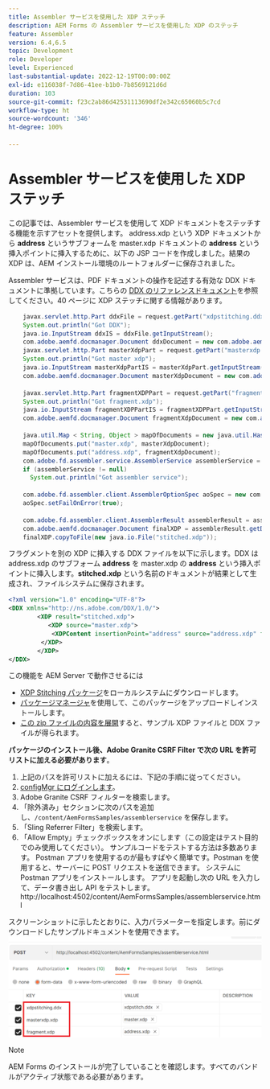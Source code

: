 ```yaml
---
title: Assembler サービスを使用した XDP ステッチ
description: AEM Forms の Assembler サービスを使用した XDP のステッチ
feature: Assembler
version: 6.4,6.5
topic: Development
role: Developer
level: Experienced
last-substantial-update: 2022-12-19T00:00:00Z
exl-id: e116038f-7d86-41ee-b1b0-7b8569121d6d
duration: 103
source-git-commit: f23c2ab86d42531113690df2e342c65060b5c7cd
workflow-type: ht
source-wordcount: '346'
ht-degree: 100%

---
```


# Assembler サービスを使用した XDP ステッチ

この記事では、Assembler サービスを使用して XDP ドキュメントをステッチする機能を示すアセットを提供します。
address.xdp という XDP ドキュメントから **address** というサブフォームを master.xdp ドキュメントの **address** という挿入ポイントに挿入するために、以下の JSP コードを作成しました。結果の XDP は、AEM インストール環境のルートフォルダーに保存されました。

Assembler サービスは、PDF ドキュメントの操作を記述する有効な DDX ドキュメントに準拠しています。こちらの [DDX のリファレンスドキュメント](assets/ddxRef.pdf)を参照してください。40 ページに XDP ステッチに関する情報があります。

```java
    javax.servlet.http.Part ddxFile = request.getPart("xdpstitching.ddx");
    System.out.println("Got DDX");
    java.io.InputStream ddxIS = ddxFile.getInputStream();
    com.adobe.aemfd.docmanager.Document ddxDocument = new com.adobe.aemfd.docmanager.Document(ddxIS);
    javax.servlet.http.Part masterXdpPart = request.getPart("masterxdp.xdp");
    System.out.println("Got master xdp");
    java.io.InputStream masterXdpPartIS = masterXdpPart.getInputStream();
    com.adobe.aemfd.docmanager.Document masterXdpDocument = new com.adobe.aemfd.docmanager.Document(masterXdpPartIS);

    javax.servlet.http.Part fragmentXDPPart = request.getPart("fragment.xdp");
    System.out.println("Got fragment.xdp");
    java.io.InputStream fragmentXDPPartIS = fragmentXDPPart.getInputStream();
    com.adobe.aemfd.docmanager.Document fragmentXdpDocument = new com.adobe.aemfd.docmanager.Document(fragmentXDPPartIS);

    java.util.Map < String, Object > mapOfDocuments = new java.util.HashMap < String, Object > ();
    mapOfDocuments.put("master.xdp", masterXdpDocument);
    mapOfDocuments.put("address.xdp", fragmentXdpDocument);
    com.adobe.fd.assembler.service.AssemblerService assemblerService = sling.getService(com.adobe.fd.assembler.service.AssemblerService.class);
    if (assemblerService != null)
      System.out.println("Got assembler service");

    com.adobe.fd.assembler.client.AssemblerOptionSpec aoSpec = new com.adobe.fd.assembler.client.AssemblerOptionSpec();
    aoSpec.setFailOnError(true);

    com.adobe.fd.assembler.client.AssemblerResult assemblerResult = assemblerService.invoke(ddxDocument, mapOfDocuments, aoSpec);
    com.adobe.aemfd.docmanager.Document finalXDP = assemblerResult.getDocuments().get("stitched.xdp");
    finalXDP.copyToFile(new java.io.File("stitched.xdp"));
```

フラグメントを別の XDP に挿入する DDX ファイルを以下に示します。DDX は address.xdp のサブフォーム **address** を master.xdp の **address** という挿入ポイントに挿入します。**stitched.xdp** という名前のドキュメントが結果として生成され、ファイルシステムに保存されます。

```xml
<?xml version="1.0" encoding="UTF-8"?> 
<DDX xmlns="http://ns.adobe.com/DDX/1.0/"> 
        <XDP result="stitched.xdp"> 
           <XDP source="master.xdp"> 
            <XDPContent insertionPoint="address" source="address.xdp" fragment="address"/> 
         </XDP> 
        </XDP>         
</DDX>
```

この機能を AEM Server で動作させるには

* [XDP Stitching パッケージ](assets/xdp-stitching.zip)をローカルシステムにダウンロードします。
* [パッケージマネージャ](http://localhost:4502/crx/packmgr/index.jsp)を使用して、このパッケージをアップロードしインストールします。
* [この zip ファイルの内容を展開](assets/xdp-and-ddx.zip)すると、サンプル XDP ファイルと DDX ファイルが得られます。

**パッケージのインストール後、Adobe Granite CSRF Filter で次の URL を許可リストに加える必要があります**。

1. 上記のパスを許可リストに加えるには、下記の手順に従ってください。
1. [configMgr にログインします](http://localhost:4502/system/console/configMgr)。
1. Adobe Granite CSRF フィルターを検索します。
1. 「除外済み」セクションに次のパスを追加し、`/content/AemFormsSamples/assemblerservice` を保存します。
1. 「Sling Referrer Filter」を検索します。
1. 「Allow Empty」チェックボックスをオンにします（この設定はテスト目的でのみ使用してください）。
サンプルコードをテストする方法は多数あります。 Postman アプリを使用するのが最もすばやく簡単です。Postman を使用すると、サーバーに POST リクエストを送信できます。 システムに Postman アプリをインストールします。
アプリを起動し次の URL を入力して、データ書き出し API をテストします。
http://localhost:4502/content/AemFormsSamples/assemblerservice.html

スクリーンショットに示したとおりに、入力パラメーターを指定します。前にダウンロードしたサンプルドキュメントを使用できます。
![xdp-stitch-postman](assets/xdp-stitching-postman.png)

>[!NOTE]
>
>AEM Forms のインストールが完了していることを確認します。すべてのバンドルがアクティブ状態である必要があります。
>
